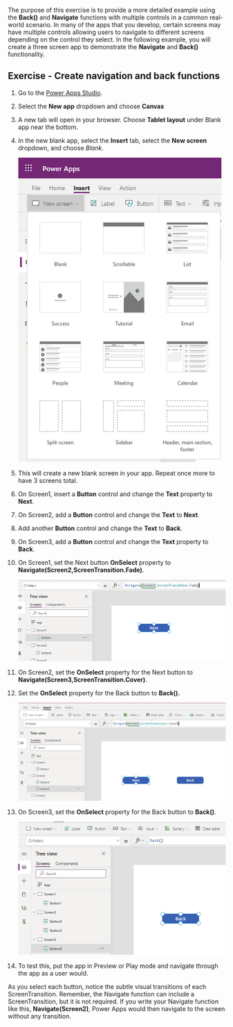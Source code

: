  The purpose of this exercise is to provide a more detailed example using the **Back()** and **Navigate** functions with multiple controls in a common real-world scenario. In many of the apps that you
develop, certain screens may have multiple controls allowing users to
navigate to different screens depending on the control they select. In
the following example, you will create a three screen app to
demonstrate the **Navigate** and **Back()** functionality.

## Exercise -  Create navigation and back functions

1. Go to the [Power Apps Studio](https://make.powerapps.com/?azure-portal=true).

1. Select the **New app** dropdown and choose **Canvas**
1. A new tab will open in your browser. Choose **Tablet layout** under Blank app near the bottom.
1. In the new blank app, select the **Insert** tab, select the **New screen** dropdown, and choose *Blank*.

	[![select the New Screen dropdown.](../media/new-screen-ss.png)](../media/new-screen-ss.png#lightbox)

1.  This will create a new blank screen in your app. Repeat once more to have 3 screens total.

1. On Screen1, insert a **Button** control and change the **Text**
    property to **Next**.
1.  On Screen2, add a **Button** control and change the **Text** to **Next**.

1. Add another **Button** control and change the **Text** to **Back**.
1.  On Screen3, add a **Button** control and change the **Text**
    property to **Back**.
1.  On Screen1, set the Next button **OnSelect** property to **Navigate(Screen2,ScreenTransition.Fade)**.

	[![set the Next button.](../media/next-button-ss.png)](../media/next-button-ss.png#lightbox)

1.  On Screen2, set the **OnSelect** property for the Next button to **Navigate(Screen3,ScreenTransition.Cover)**.
1.  Set the **OnSelect** property for the Back button to **Back().**

	[![On screen2 set next button.](../media/next-screen-2-ss.png)](../media/next-screen-2-ss.png#lightbox)

1.  On Screen3, set the **OnSelect** property for the Back button to **Back()**.

	[![set Back button.](../media/back-ss.png)](../media/back-ss.png#lightbox)

1.  To test this, put the app in Preview or Play mode and navigate
    through the app as a user would.

As you select each button, notice the subtle visual transitions of each
ScreenTransition. Remember, the Navigate function can include a
ScreenTransition, but it is not required. If you write your Navigate function like
this, **Navigate(Screen2)**, Power Apps would then navigate to the screen without any transition.

